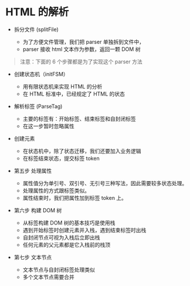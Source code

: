 # HTML 的解析

- 拆分文件 (splitFile)

  - 为了方便文件管理，我们把 parser 单独拆到文件中，
  - parser 接收 html 文本作为参数，返回一颗 DOM 树

> 注意：下面的 6 个步骤都是为了实现这个 parser 方法

- 创建状态机（initFSM）

  - 用有限状态机来实现 HTML 的分析
  - 在 HTML 标准中，已经规定了 HTML 的状态

- 解析标签 (ParseTag)

  - 主要的标签有：开始标签、结束标签和自封闭标签
  - 在这一步暂时忽略属性

- 创建元素

  - 在状态机中，除了状态迁移，我们还要加入业务逻辑
  - 在标签结束状态，提交标签 token

- 第五步 处理属性
  - 属性值分为单引号、双引号、无引号三种写法，因此需要较多状态处理。
  - 处理属性的方式跟标签类似。
  - 属性结束时，我们把属性加到标签 token 上。
- 第六步 构建 DOM 树
  - 从标签构建 DOM 树的基本技巧是使用栈
  - 遇到开始标签时创建元素并入栈，遇到结束标签时出栈
  - 自封闭节点可视为入栈后立即出栈
  - 任何元素的父元素都是它入栈前的栈顶
- 第七步 文本节点
  - 文本节点与自封闭标签处理类似
  - 多个文本节点需要合并
